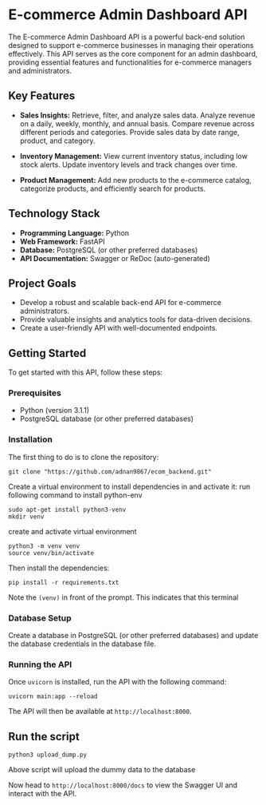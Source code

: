 # E-commerce Admin Dashboard API

The E-commerce Admin Dashboard API is a powerful back-end solution designed to support e-commerce businesses in managing their operations effectively. This API serves as the core component for an admin dashboard, providing essential features and functionalities for e-commerce managers and administrators.

## Key Features

- **Sales Insights:** Retrieve, filter, and analyze sales data. Analyze revenue on a daily, weekly, monthly, and annual basis. Compare revenue across different periods and categories. Provide sales data by date range, product, and category.

- **Inventory Management:** View current inventory status, including low stock alerts. Update inventory levels and track changes over time.

- **Product Management:** Add new products to the e-commerce catalog, categorize products, and efficiently search for products.

## Technology Stack

- **Programming Language:** Python
- **Web Framework:** FastAPI
- **Database:** PostgreSQL (or other preferred databases)
- **API Documentation:** Swagger or ReDoc (auto-generated)

## Project Goals

- Develop a robust and scalable back-end API for e-commerce administrators.
- Provide valuable insights and analytics tools for data-driven decisions.
- Create a user-friendly API with well-documented endpoints.

## Getting Started

To get started with this API, follow these steps:

### Prerequisites

- Python (version 3.1.1)
- PostgreSQL database (or other preferred databases)

### Installation


The first thing to do is to clone the repository:
```shell
git clone "https://github.com/adnan9867/ecom_backend.git"
```
Create a virtual environment to install dependencies in and activate it:
run following command to install python-env

```shell
sudo apt-get install python3-venv  
mkdir venv
```

create and activate virtual environment

```shell
python3 -m venv venv 
source venv/bin/activate 
```
Then install the dependencies:

```shell
pip install -r requirements.txt
```
Note the `(venv)` in front of the prompt. This indicates that this terminal

### Database Setup

Create a database in PostgreSQL (or other preferred databases) and update the database credentials in the database file.

### Running the API

Once `uvicorn` is installed, run the API with the following command:

```shell
uvicorn main:app --reload
```

The API will then be available at `http://localhost:8000`.

## Run the script

```shell
python3 upload_dump.py
```
Above script will upload the dummy data to the database

Now head to `http://localhost:8000/docs` to view the Swagger UI and interact with the API.

